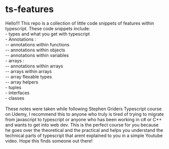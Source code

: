 # ts-features

Hello!!! This repo is a collection of little code snippets of features within typescript.
These code snippets include: <br /> - types and what you get with typescript <br /> - Annotations : <br /> -- annotations within functions <br /> -- annotations within objects <br /> -- annotations within variables <br /> - arrays : <br /> -- annotations within arrays <br /> -- arrays within arrays <br /> -- array flexable types <br /> -- array helpers <br /> - tuples <br /> - interfaces <br /> - classes <br /> <br /> These notes were taken while following Stephen Griders Typescript course on Udemy, I recommend this to anyone who truly is tired of trying to migrate from javascript to typescript or anyone who has been working in c# or C++ and wants to get into web dev. This is the perfect course for you because he goes over the theoretical and the practical and helps you understand the technical parts of typescript that arent explained to you in a simple Youtube video. Hope this finds someone out there!
